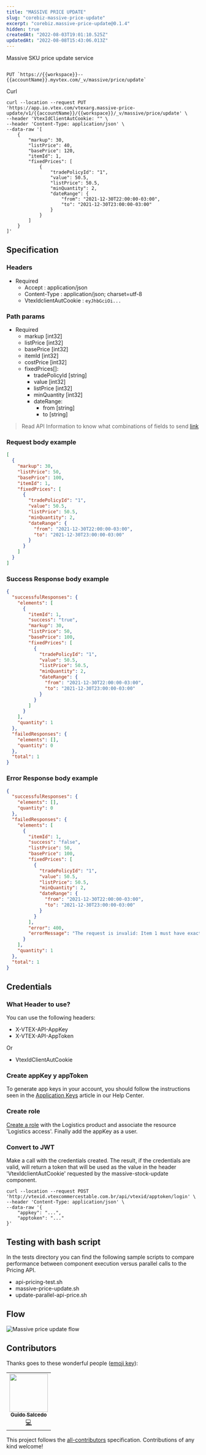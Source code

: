 ```yaml
---
title: "MASSIVE PRICE UPDATE"
slug: "corebiz-massive-price-update"
excerpt: "corebiz.massive-price-update@0.1.4"
hidden: true
createdAt: "2022-08-03T19:01:10.525Z"
updatedAt: "2022-08-08T15:43:06.013Z"
---
```

Massive SKU price update service

```shell

PUT `https://{{workspace}}--{{accountName}}.myvtex.com/_v/massive/price/update`

```

Curl

```shell
curl --location --request PUT 'https://app.io.vtex.com/vtexarg.massive-price-update/v1/{{accountName}}/{{workspace}}/_v/massive/price/update' \
--header 'VtexIdClientAutCookie: "" \
--header 'Content-Type: application/json' \
--data-raw '[
    {
        "markup": 30,
        "listPrice": 40,
        "basePrice": 120,
        "itemId": 1,
        "fixedPrices": [
            {
                "tradePolicyId": "1",
                "value": 50.5,
                "listPrice": 50.5,
                "minQuantity": 2,
                "dateRange": {
                    "from": "2021-12-30T22:00:00-03:00",
                    "to": "2021-12-30T23:00:00-03:00"
                }
            }
        ]
    }
]'
```

## Specification

### Headers

- Required
  - Accept : application/json
  - Content-Type : application/json; charset=utf-8
  - VtexIdclientAutCookie : `eyJhbGciOi...`

### Path params

- Required
  - markup [int32]
  - listPrice [int32]
  - basePrice [int32]
  - itemId [int32]
  - costPrice [int32]
  - fixedPrices[]:
    - tradePolicyId [string]
    - value [int32]
    - listPrice [int32]
    - minQuantity [int32]
    - dateRange:
      - from [string]
      - to [string]

> Read API Information to know what combinations of fields to send [link](https://developers.vtex.com/vtex-rest-api/reference/prices-and-fixed-prices#createupdatepriceorfixedprice)

### Request body example

```json
[
  {
    "markup": 30,
    "listPrice": 50,
    "basePrice": 100,
    "itemId": 1,
    "fixedPrices": [
      {
        "tradePolicyId": "1",
        "value": 50.5,
        "listPrice": 50.5,
        "minQuantity": 2,
        "dateRange": {
          "from": "2021-12-30T22:00:00-03:00",
          "to": "2021-12-30T23:00:00-03:00"
        }
      }
    ]
  }
]
```

### Success Response body example

```json
{
  "successfulResponses": {
    "elements": [
      {
        "itemId": 1,
        "success": "true",
        "markup": 30,
        "listPrice": 50,
        "basePrice": 100,
        "fixedPrices": [
          {
            "tradePolicyId": "1",
            "value": 50.5,
            "listPrice": 50.5,
            "minQuantity": 2,
            "dateRange": {
              "from": "2021-12-30T22:00:00-03:00",
              "to": "2021-12-30T23:00:00-03:00"
            }
          }
        ]
      }
    ],
    "quantity": 1
  },
  "failedResponses": {
    "elements": [],
    "quantity": 0
  },
  "total": 1
}
```

### Error Response body example

```json
{
  "successfulResponses": {
    "elements": [],
    "quantity": 0
  },
  "failedResponses": {
    "elements": [
      {
        "itemId": 1,
        "success": "false",
        "listPrice": 50,
        "basePrice": 100,
        "fixedPrices": [
          {
            "tradePolicyId": "1",
            "value": 50.5,
            "listPrice": 50.5,
            "minQuantity": 2,
            "dateRange": {
              "from": "2021-12-30T22:00:00-03:00",
              "to": "2021-12-30T23:00:00-03:00"
            }
          }
        ],
        "error": 400,
        "errorMessage": "The request is invalid: Item 1 must have exactly two values filled between basePrice, costPrice and markup\n"
      }
    ],
    "quantity": 1
  },
  "total": 1
}
```

## Credentials

### What Header to use?

You can use the following headers:

- X-VTEX-API-AppKey
- X-VTEX-API-AppToken

Or

- VtexIdClientAutCookie

### Create appKey y appToken

To generate app keys in your account, you should follow the instructions seen in the [Application Keys](https://help.vtex.com/en/tutorial/application-keys--2iffYzlvvz4BDMr6WGUtet) article in our Help Center.

### Create role

[Create a role](https://help.vtex.com/en/tracks/accounts-and-permissions--5PxyAgZrtiYlaYZBTlhJ2A/6Ymo5bNMyEYBGsTmbTC3H9?&utm_source=autocomplete) with the Logistics product and associate the resource 'Logistics access'. Finally add the appKey as a user.

### Convert to JWT

Make a call with the credentials created. The result, if the credentials are valid, will return a token that will be used as the value in the header 'VtexIdclientAutCookie' requested by the massive-stock-update component.

```shell
curl --location --request POST 'http://vtexid.vtexcommercestable.com.br/api/vtexid/apptoken/login' \
--header 'Content-Type: application/json' \
--data-raw '{
    "appkey": "...",
    "apptoken": "..."
}'
```

## Testing with bash script

In the tests directory you can find the following sample scripts to compare performance between component execution versus parallel calls to the Pricing API.

- api-pricing-test.sh
- massive-price-update.sh
- update-parallel-api-price.sh

## Flow

![Massive price update flow](https://user-images.githubusercontent.com/33711188/132802870-1b6e5c76-2102-4e32-994d-715c8e3d645c.png)

## Contributors

Thanks goes to these wonderful people ([emoji key](https://allcontributors.org/docs/en/emoji-key)):

<!-- ALL-CONTRIBUTORS-LIST:START - Do not remove or modify this section -->
<!-- prettier-ignore-start -->
<!-- markdownlint-disable -->
<table>
  <tr>
    <td align="center"><a href="https://github.com/GuidoSdo"><img src="https://avatars.githubusercontent.com/u/33711188?v=4" width="100px;" alt=""/><br /><sub><b>Guido Salcedo</b></sub></a><br /><a href="https://github.com/vtex-apps/massive-stock-update" title="Code">💻</a></td>
  </tr>
</table>

<!-- markdownlint-enable -->
<!-- prettier-ignore-end -->

<!-- ALL-CONTRIBUTORS-LIST:END -->

This project follows the [all-contributors](https://github.com/all-contributors/all-contributors) specification. Contributions of any kind welcome!